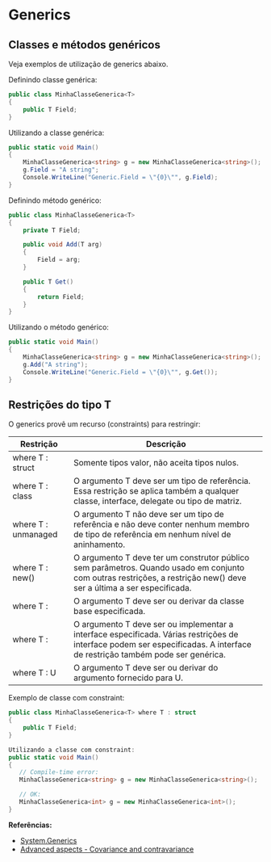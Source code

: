 # Generics

## Classes e métodos genéricos

Veja exemplos de utilização de generics abaixo.

Definindo classe genérica:
```csharp
public class MinhaClasseGenerica<T>
{
    public T Field;
}
```

Utilizando a classe genérica:
```csharp
public static void Main()
{
    MinhaClasseGenerica<string> g = new MinhaClasseGenerica<string>();
    g.Field = "A string";
    Console.WriteLine("Generic.Field = \"{0}\"", g.Field);
}
```

Definindo método genérico:
```csharp
public class MinhaClasseGenerica<T>
{
    private T Field;

    public void Add(T arg)
    {
        Field = arg;
    }

    public T Get()
    {
        return Field;
    }
}
```

Utilizando o método genérico:
```csharp
public static void Main()
{
    MinhaClasseGenerica<string> g = new MinhaClasseGenerica<string>();
    g.Add("A string");
    Console.WriteLine("Generic.Field = \"{0}\"", g.Get());
}
```

## Restrições do tipo T

O generics provê um recurso (constraints) para restringir:

Restrição | Descrição
--- | ---
where T : struct | Somente tipos valor, não aceita tipos nulos.
where T : class | O argumento T deve ser um tipo de referência. Essa restrição se aplica também a qualquer classe, interface, delegate ou tipo de matriz.
where T : unmanaged | O argumento T não deve ser um tipo de referência e não deve conter nenhum membro de tipo de referência em nenhum nível de aninhamento.
where T : new() | O argumento T deve ter um construtor público sem parâmetros. Quando usado em conjunto com outras restrições, a restrição new() deve ser a última a ser especificada.
where T : <nome de classe base> | O argumento  T deve ser ou derivar da classe base especificada.
where T : <nome da interface> | O argumento T deve ser ou implementar a interface especificada. Várias restrições de interface podem ser especificadas. A interface de restrição também pode ser genérica.
where T : U | O argumento T deve ser ou derivar do argumento fornecido para U.

Exemplo de classe com constraint:
```csharp
public class MinhaClasseGenerica<T> where T : struct
{
    public T Field;
}

Utilizando a classe com constraint:
public static void Main()
{
   // Compile-time error:
   MinhaClasseGenerica<string> g = new MinhaClasseGenerica<string>();

   // OK:
   MinhaClasseGenerica<int> g = new MinhaClasseGenerica<int>();
}
```

**Referências:**
* [System.Generics](https://docs.microsoft.com/pt-br/dotnet/api/system.collections.generic?view=netframework-4.7.2)
* [Advanced aspects - Covariance and contravariance](https://docs.microsoft.com/pt-br/dotnet/standard/generics/covariance-and-contravariance)